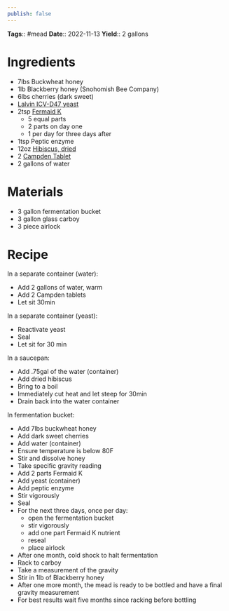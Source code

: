 ```yaml
---
publish: false
---
```

**Tags**:: #mead 
**Date**:: 2022-11-13
**Yield**:: 2 gallons

# Ingredients
- 7lbs Buckwheat honey
- 1lb Blackberry honey (Snohomish Bee Company)
- 6lbs cherries (dark sweet)
- [Lalvin ICV-D47 yeast](https://www.amazon.com/Lalvin-D-47-Wine-Yeast-Pack/dp/B0080XSES4/ref=asc_df_B0080XSES4?tag=bngsmtphsnus-20&linkCode=df0&hvadid=80401905901884&hvnetw=s&hvqmt=e&hvbmt=be&hvdev=c&hvlocint=&hvlocphy=&hvtargid=pla-4584001431745833&psc=1)
- 2tsp [Fermaid K](https://www.amazon.com/Fermaid-Yeast-Nutrient-Kombucha-Distributors/dp/B0BQ5DBH8Y/ref=sr_1_4?crid=TZL03JNR2WF3&keywords=fermaid+k&qid=1686941332&rdc=1&sprefix=fermaid+%2Caps%2C172&sr=8-4)
	- 5 equal parts
	- 2 parts on day one
	- 1 per day for three days after
- 1tsp Peptic enzyme
- 12oz [Hibiscus, dried](https://a.co/d/3CrJlv)
- 2 [Campden Tablet](https://www.amazon.com/North-Mountain-Supply-Potassium-Metabisulfite/dp/B0856PW8RN/ref=sr_1_2?keywords=campden+tablets&qid=1686941392&sprefix=campden+ta%2Caps%2C155&sr=8-2)
- 2 gallons of water

# Materials
- 3 gallon fermentation bucket
- 3 gallon glass carboy
- 3 piece airlock

# Recipe
In a separate container (water):
- Add 2 gallons of water, warm
- Add 2 Campden tablets
- Let sit 30min

In a separate container (yeast):
- Reactivate yeast
- Seal
- Let sit for 30 min

In a saucepan:
- Add .75gal of the water (container)
- Add dried hibiscus
- Bring to a boil
- Immediately cut heat and let steep for 30min
- Drain back into the water container

In fermentation bucket:
- Add 7lbs buckwheat honey
- Add dark sweet cherries
- Add water (container)
- Ensure temperature is below 80F
- Stir and dissolve honey
- Take specific gravity reading
- Add 2 parts Fermaid K
- Add yeast (container)
- Add peptic enzyme
- Stir vigorously
- Seal
- For the next three days, once per day:
	- open the fermentation bucket
	- stir vigorously
	- add one part Fermaid K nutrient
	- reseal
	- place airlock
- After one month, cold shock to halt fermentation
- Rack to carboy
- Take a measurement of the gravity
- Stir in 1lb of Blackberry honey
- After one more month, the mead is ready to be bottled and have a final gravity measurement
- For best results wait five months since racking before bottling
